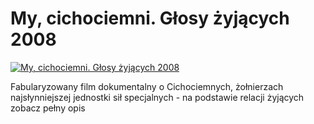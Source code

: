 My, cichociemni. Głosy żyjących 2008 
=============
[![My, cichociemni. Głosy żyjących 2008 ](http://vidos.pl/images/player.gif)](http://vidos.pl/my-cichociemni-glosy-zyjacych-2008)

 Fabularyzowany film dokumentalny o Cichociemnych, żołnierzach najsłynniejszej jednostki sił specjalnych - na podstawie relacji żyjących zobacz pełny opis
